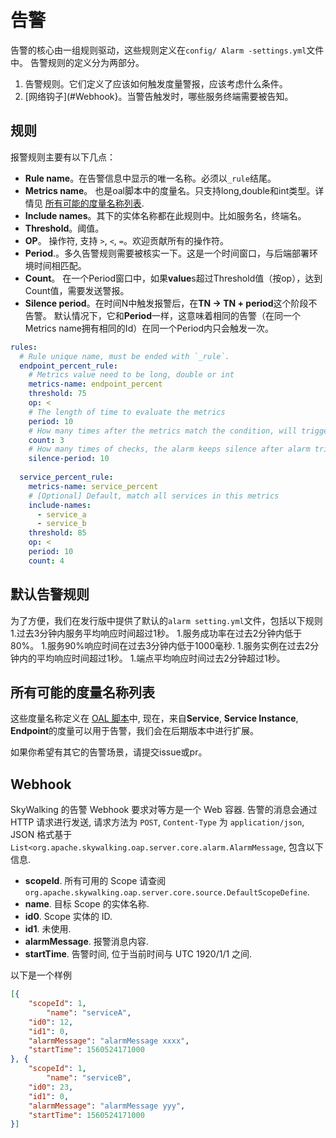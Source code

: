 # 告警
告警的核心由一组规则驱动，这些规则定义在`config/ Alarm -settings.yml`文件中。
告警规则的定义分为两部分。
1. 告警规则。它们定义了应该如何触发度量警报，应该考虑什么条件。
2. [网络钩子](#Webhook}。当警告触发时，哪些服务终端需要被告知。

## 规则
报警规则主要有以下几点：
- **Rule name**。在告警信息中显示的唯一名称。必须以`_rule`结尾。
- **Metrics name**。 也是oal脚本中的度量名。只支持long,double和int类型。详情见
[所有可能的度量名称列表](#所有可能的度量名称列表).
- **Include names**。其下的实体名称都在此规则中。比如服务名，终端名。
- **Threshold**。阈值。
- **OP**。 操作符, 支持 `>`, `<`, `=`。欢迎贡献所有的操作符。
- **Period**.。多久告警规则需要被核实一下。这是一个时间窗口，与后端部署环境时间相匹配。                     
- **Count**。 在一个Period窗口中，如果**value**s超过Threshold值（按op），达到Count值，需要发送警报。
- **Silence period**。在时间N中触发报警后，在**TN -> TN + period**这个阶段不告警。 默认情况下，它和**Period**一样，这意味着相同的告警（在同一个Metrics name拥有相同的Id）在同一个Period内只会触发一次。


```yaml
rules:
  # Rule unique name, must be ended with `_rule`.
  endpoint_percent_rule:
    # Metrics value need to be long, double or int
    metrics-name: endpoint_percent
    threshold: 75
    op: <
    # The length of time to evaluate the metrics
    period: 10
    # How many times after the metrics match the condition, will trigger alarm
    count: 3
    # How many times of checks, the alarm keeps silence after alarm triggered, default as same as period.
    silence-period: 10
    
  service_percent_rule:
    metrics-name: service_percent
    # [Optional] Default, match all services in this metrics
    include-names:
      - service_a
      - service_b
    threshold: 85
    op: <
    period: 10
    count: 4
```

## 默认告警规则
为了方便，我们在发行版中提供了默认的`alarm setting.yml`文件，包括以下规则
1.过去3分钟内服务平均响应时间超过1秒。
1.服务成功率在过去2分钟内低于80%。
1.服务90%响应时间在过去3分钟内低于1000毫秒.
1.服务实例在过去2分钟内的平均响应时间超过1秒。
1.端点平均响应时间过去2分钟超过1秒。
 


## 所有可能的度量名称列表
这些度量名称定义在 [OAL 脚本](../../guides/backend-oal-scripts.md)中, 现在，来自**Service**, **Service Instance**, **Endpoint**的度量可以用于告警，我们会在后期版本中进行扩展。

如果你希望有其它的告警场景，请提交issue或pr。


## Webhook
SkyWalking 的告警 Webhook 要求对等方是一个 Web 容器. 告警的消息会通过 HTTP 请求进行发送, 请求方法为 `POST`, `Content-Type` 为 `application/json`,
JSON 格式基于 `List<org.apache.skywalking.oap.server.core.alarm.AlarmMessage`, 包含以下信息.
- **scopeId**. 所有可用的 Scope 请查阅 `org.apache.skywalking.oap.server.core.source.DefaultScopeDefine`.
- **name**. 目标 Scope 的实体名称.
- **id0**. Scope 实体的 ID.
- **id1**. 未使用.
- **alarmMessage**. 报警消息内容.
- **startTime**. 告警时间, 位于当前时间与 UTC 1920/1/1 之间.

以下是一个样例
```json
[{
	"scopeId": 1, 
        "name": "serviceA", 
	"id0": 12,  
	"id1": 0,  
	"alarmMessage": "alarmMessage xxxx",
	"startTime": 1560524171000
}, {
	"scopeId": 1,
        "name": "serviceB",
	"id0": 23,
	"id1": 0,
	"alarmMessage": "alarmMessage yyy",
	"startTime": 1560524171000
}]
```

